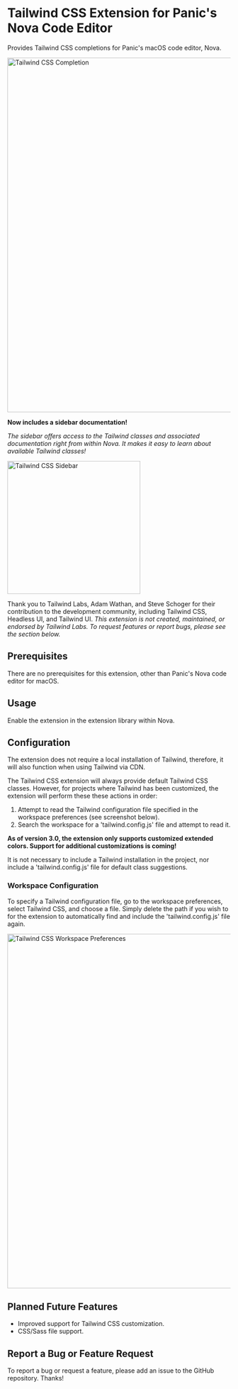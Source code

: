 # Tailwind CSS Extension for Panic's Nova Code Editor

Provides Tailwind CSS completions for Panic's macOS code editor, Nova.

<img src="https://user-images.githubusercontent.com/48892071/105522129-dacd1080-5caa-11eb-8ce9-dacd244de575.png" width="800" alt="Tailwind CSS Completion">

**Now includes a sidebar documentation!**

*The sidebar offers access to the Tailwind classes and associated documentation right from within Nova. It makes it easy
to learn about available Tailwind classes!*

<img src="https://user-images.githubusercontent.com/48892071/126841607-1eac600c-b6fa-4df1-a347-c56bb85e1d8a.png" width="300" alt="Tailwind CSS Sidebar">

Thank you to Tailwind Labs, Adam Wathan, and Steve Schoger for their contribution to the development community, including Tailwind CSS, Headless UI, and Tailwind UI. *This extension is not created, maintained, or endorsed by Tailwind Labs. To request features or report bugs, please see the section below.*

## Prerequisites

There are no prerequisites for this extension, other than Panic's Nova code editor for macOS.

## Usage

Enable the extension in the extension library within Nova.

## Configuration

The extension does not require a local installation of Tailwind, therefore, it will also function when using Tailwind via CDN.

The Tailwind CSS extension will always provide default Tailwind CSS classes. However, for projects where Tailwind has been customized, the extension will perform these these actions in order:
1. Attempt to read the Tailwind configuration file specified in the workspace preferences (see screenshot below).
2. Search the workspace for a 'tailwind.config.js' file and attempt to read it.

**As of version 3.0, the extension only supports customized extended colors. Support for additional customizations is coming!**

It is not necessary to include a Tailwind installation in the project, nor include a 'tailwind.config.js' file for default class suggestions.

### Workspace Configuration
To specify a Tailwind configuration file, go to the workspace preferences, select Tailwind CSS, and choose a file. Simply delete the path if you wish to for the extension to automatically find and include the 'tailwind.config.js' file again.

<img src="https://user-images.githubusercontent.com/48892071/126839223-b50d6943-04cb-42a8-b58e-bba7f9daaaa1.png" width="800" alt="Tailwind CSS Workspace Preferences">

## Planned Future Features

* Improved support for Tailwind CSS customization.
* CSS/Sass file support.

## Report a Bug or Feature Request

To report a bug or request a feature, please add an issue to the GitHub repository. Thanks!

